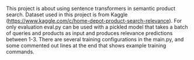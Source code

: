 This project is about using sentence transformers in semantic product search. Dataset used in this project is from Kaggle (https://www.kaggle.com/c/home-depot-product-search-relevance).
For only evaluation eval.py can be used with a pickled model that takes a batch of queries and products as input and produces relevance predictions between 1-3. 
There are several training configurations in the main.py, and some commented out lines at the end that shows example training commands.

